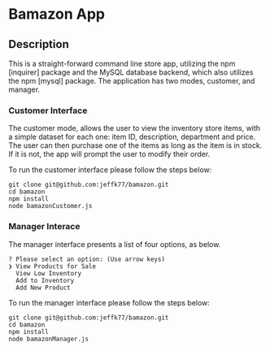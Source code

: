 # Bamazon App

## Description

This is a straight-forward command line store app, utilizing the npm [inquirer] package and the MySQL database backend, which also utilizes the npm [mysql] package. The application has two modes, customer, and manager.

### Customer Interface

The customer mode, allows the user to view the inventory store items, with a simple dataset for each one: item ID, description, department and price. The user can then purchase one of the items as long as the item is in stock. If it is not, the app will prompt the user to modify their order.

To run the customer interface please follow the steps below:

	git clone git@github.com:jeffk77/bamazon.git
	cd bamazon
	npm install
	node bamazonCustomer.js

### Manager Interace

The manager interface presents a list of four options, as below. 

	? Please select an option: (Use arrow keys)
	❯ View Products for Sale 
	  View Low Inventory 
	  Add to Inventory 
	  Add New Product
	  
To run the manager interface please follow the steps below:

	git clone git@github.com:jeffk77/bamazon.git
	cd bamazon
	npm install
	node bamazonManager.js